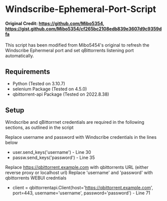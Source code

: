 # Windscribe-Ephemeral-Port-Script

#### Original Credit: https://github.com/Mibo5354, https://gist.github.com/Mibo5354/cf265bc2108edb839e3607d9c9359dfa

This script has been modified from Mibo5454's original to refresh the Windscribe Ephermeral port and set qBittorrents
listening port automatically.

## Requirements

* Python (Tested on 3.10.7)
* selenium Package (Tested on 4.5.0)
* qbittorrent-api Package (Tested on 2022.8.38)

## Setup

Windscribe and qBittorrnet credentials are required in the following sections, as outlined in the script

Replace username and password with Windscribe credentials in the lines below
* user.send_keys('username') - Line 30
* passw.send_keys('password') - Line 35


Replace https://qbittorrent.example.com with qbittorrents URL (either reverse proxy or localhost url)
Replace 'username' and 'password' with qbittorrents WEBUI credntials
* client = qbittorrentapi.Client(host='https://qbittorrent.example.com', port=443, username='username', password='password') - Line 71

